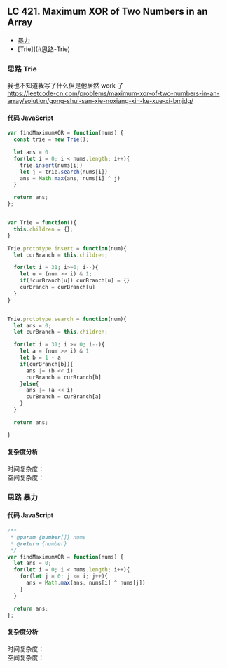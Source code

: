 ## LC 421. Maximum XOR of Two Numbers in an Array

- [暴力](#思路-暴力)
- [Trie]](#思路-Trie)

### 思路 Trie

我也不知道我写了什么但是他居然 work 了  
https://leetcode-cn.com/problems/maximum-xor-of-two-numbers-in-an-array/solution/gong-shui-san-xie-noxiang-xin-ke-xue-xi-bmjdg/

#### 代码 JavaScript

```JavaScript
var findMaximumXOR = function(nums) {
  const trie = new Trie();

  let ans = 0
  for(let i = 0; i < nums.length; i++){
    trie.insert(nums[i])
    let j = trie.search(nums[i])
    ans = Math.max(ans, nums[i] ^ j)
  }

  return ans;
};


var Trie = function(){
  this.children = {};
}

Trie.prototype.insert = function(num){
  let curBranch = this.children;

  for(let i = 31; i>=0; i--){
    let u = (num >> i) & 1;
    if(!curBranch[u]) curBranch[u] = {}
    curBranch = curBranch[u]
  }
}


Trie.prototype.search = function(num){
  let ans = 0;
  let curBranch = this.children;

  for(let i = 31; i >= 0; i--){
    let a = (num >> i) & 1
    let b = 1 - a
    if(curBranch[b]){
      ans |= (b << i)
      curBranch = curBranch[b]
    }else{
      ans |= (a << i)
      curBranch = curBranch[a]
    }
  }

  return ans;

}

```

#### 复杂度分析

时间复杂度： </br>
空间复杂度：

### 思路 暴力

#### 代码 JavaScript

```JavaScript
/**
 * @param {number[]} nums
 * @return {number}
 */
var findMaximumXOR = function(nums) {
  let ans = 0;
  for(let i = 0; i < nums.length; i++){
    for(let j = 0; j <= i; j++){
      ans = Math.max(ans, nums[i] ^ nums[j])
    }
  }

  return ans;
};

```

#### 复杂度分析

时间复杂度： </br>
空间复杂度：
